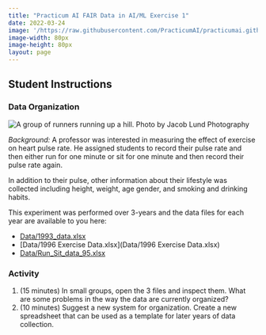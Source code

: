 ```yaml
---
title: "Practicum AI FAIR Data in AI/ML Exercise 1"
date: 2022-03-24
image: '/https://raw.githubusercontent.com/PracticumAI/practicumai.github.io/0bae6dc26b5f7f3f75bcc994f2192d1499f926a8/images/icons/noun_Data_green.svg'
image-width: 80px
image-height: 80px
layout: page
---
```


## Student Instructions

### Data Organization

![A group of runners running up a hill. Photo by Jacob Lund Photography](../images/np_Group_runners_Jacob_Lund_Photography_5QPlV0_free.jpg)

*Background:* A professor was interested in measuring the effect of exercise on heart pulse rate. He assigned students to record their pulse rate and then either run for one minute or sit for one minute and then record their pulse rate again.

In addition to their pulse, other information about their lifestyle was collected including height, weight, age gender, and smoking and drinking habits.

This experiment was performed over 3-years and the data files for each year are available to you here:
  * [Data/1993_data.xlsx](Data/1993_data.xlsx)
  * [Data/1996 Exercise Data.xlsx](Data/1996 Exercise Data.xlsx)
  * [Data/Run_Sit_data_95.xlsx](Data\Run_Sit_data_95.xlsx)

### Activity

1. (15 minutes) In small groups, open the 3 files and inspect them. What are some problems in the way the data are currently organized?
1. (10 minutes) Suggest a new system for organization. Create a new spreadsheet that can be used as a template for later years of data collection.
